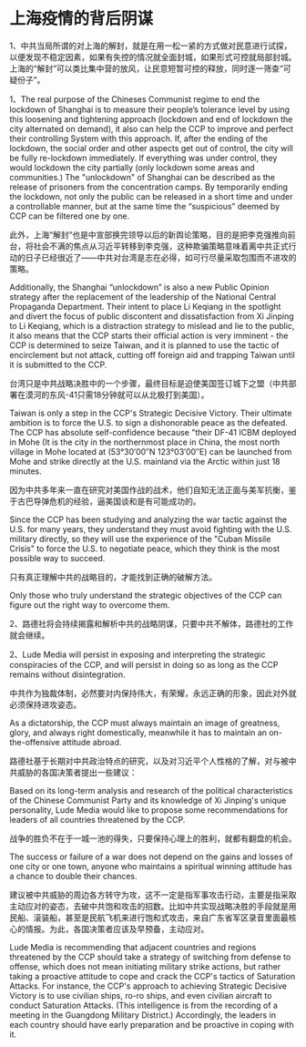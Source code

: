 # 上海疫情的背后阴谋

1、中共当局所谓的对上海的解封，就是在用一松一紧的方式做对民意进行试探，以便发现不稳定因素，如果有失控的情况就全面封城，如果形式可控就局部封城。上海的“解封”可以类比集中营的放风，让民意短暂可控的释放，同时逐一筛查“可疑份子”。

1、The real purpose of the Chineses Communist regime to end the lockdown of Shanghai is to measure their people’s tolerance level by using this loosening and tightening approach (lockdown  and end of lockdown the city alternated on demand), it also can help the CCP to improve and perfect their controlling System with this approach. If, after the ending of the lockdown, the social order and other aspects get out of control, the city will be fully re-lockdown immediately. If everything was under control, they would lockdown the city partially (only lockdown some areas and communities.) The "unlockdown" of Shanghai can be described as the release of prisoners from the concentration camps. By temporarily ending the lockdown, not only the public can be released in a short time and under a controllable manner, but at the same time the “suspicious” deemed by CCP can be filtered one by one.

此外，上海“解封”也是中宣部换完领导以后的新舆论策略，目的是把李克强推向前台，将社会不满的焦点从习近平转移到李克强，这种欺骗策略意味着离中共正式行动的日子已经很近了——中共对台湾是志在必得，如可行尽量采取包围而不进攻的策略。

Additionally,  the Shanghai “unlockdown” is also a new Public Opinion strategy after the replacement of the leadership of the National Central Propaganda Department. Their intent to place Li Keqiang in the spotlight and divert the focus of public discontent and dissatisfaction from Xi Jinping to Li Keqiang, which is a distraction strategy to mislead and lie to the public, it also means that the CCP starts their official action is very imminent - the CCP is determined to seize Taiwan, and it is planned to use the tactic of encirclement but not attack, cutting off foreign aid and trapping Taiwan until it is submitted to the CCP. 

台湾只是中共战略决胜中的一个步骤，最终目标是迫使美国签订城下之盟（中共部署在漠河的东风-41只需18分钟就可以从北极打到美国）。

Taiwan is only a step in the CCP's Strategic Decisive Victory. Their ultimate ambition is to force the U.S. to sign a dishonorable peace as the defeated. The CCP has absolute self-confidence because "their DF-41 ICBM deployed in Mohe (It is the city in the northernmost place in China, the most north village in Mohe located at (53°30′00″N 123°03′00″E) can be launched from Mohe and strike directly at the U.S. mainland via the Arctic within just 18 minutes.
 
因为中共多年来一直在研究对美国作战的战术，他们自知无法正面与美军抗衡，鉴于古巴导弹危机的经验，逼美国谈和是有可能成功的。

Since the CCP has been studying and analyzing  the war tactic against the U.S. for many years, they understand they must avoid fighting with the U.S. military directly, so they will use the experience of the "Cuban Missile Crisis" to force the U.S. to negotiate peace, which they think is the most possible way to succeed. 

只有真正理解中共的战略目的，才能找到正确的破解方法。

Only those who truly understand the strategic objectives of the CCP can figure out the right way to overcome them.

2、路德社将会持续揭露和解析中共的战略阴谋，只要中共不解体，路德社的工作就会继续。

2、Lude Media will persist in exposing and interpreting the strategic conspiracies of the CCP, and will persist in doing so as long as the CCP remains without disintegration. 

中共作为独裁体制，必然要对内保持伟大，有荣耀，永远正确的形象，因此对外就必须保持进攻姿态。

As a dictatorship, the CCP must always maintain an image of greatness, glory, and always right domestically, meanwhile it has to  maintain an on-the-offensive attitude abroad.

路德社基于长期对中共政治特点的研究，以及对习近平个人性格的了解，对与被中共威胁的各国决策者提出一些建议：

Based on its long-term analysis and research of the political characteristics of the Chinese Communist Party and its knowledge of Xi Jinping's unique personality, Lude Media would like to propose some recommendations for leaders of all countries threatened by the CCP.

战争的胜负不在于一城一池的得失，只要保持心理上的胜利，就都有翻盘的机会。

The success or failure of a war does not depend on the gains and losses of one city or one town, anyone who maintains a spiritual winning attitude has a chance to double their chances.

建议被中共威胁的周边各方转守为攻，这不一定是指军事攻击行动，主要是指采取主动应对的姿态，去破中共饱和攻击的招数。比如中共实现战略决胜的手段就是用民船、滚装船，甚至是民航飞机来进行饱和式攻击，来自广东省军区录音里面最核心的情报。为此，各国决策者应该及早预备，主动应对。

Lude Media is recommending that adjacent countries and regions threatened by the CCP should take a strategy of switching from defense to offense, which does not mean initiating military strike actions, but rather taking a proactive attitude to cope and crack the CCP's tactics of Saturation Attacks. For instance, the CCP's approach to achieving Strategic Decisive Victory is to use civilian ships, ro-ro ships, and even civilian aircraft to conduct Saturation Attacks. (This intelligence is from the recording of a meeting in the Guangdong Military District.) Accordingly, the leaders in each country should have early preparation and be proactive in coping with it.
